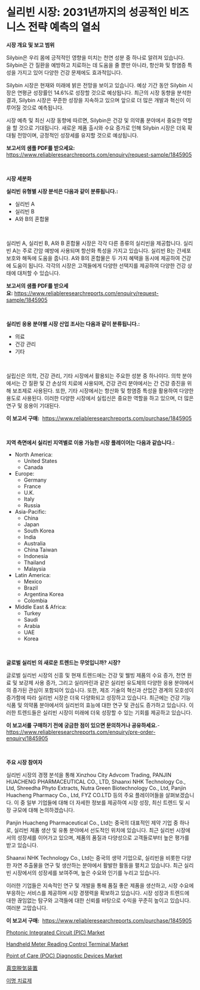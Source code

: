 <p><h1>실리빈 시장: 2031년까지의 성공적인 비즈니스 전략 예측의 열쇠</h1></p><p><strong>시장 개요 및 보고 범위</strong></p>
<p><p>Silybin은 우리 몸에 긍적적인 영향을 미치는 천연 성분 중 하나로 알려져 있습니다. Silybin은 간 질환을 예방하고 치료하는 데 도움을 줄 뿐만 아니라, 항산화 및 항염증 특성을 가지고 있어 다양한 건강 문제에도 효과적입니다. </p><p>Silybin 시장은 현재와 미래에 밝은 전망을 보이고 있습니다. 예상 기간 동안 Silybin 시장은 연평균 성장률인 14.6%로 성장할 것으로 예상됩니다. 최근의 시장 동향을 분석한 결과, Silybin 시장은 꾸준한 성장을 지속하고 있으며 앞으로 더 많은 개발과 혁신이 이루어질 것으로 예측됩니다. </p><p>시장 예측 및 최신 시장 동향에 따르면, Silybin은 건강 및 의약품 분야에서 중요한 역할을 할 것으로 기대됩니다. 새로운 제품 출시와 수요 증가로 인해 Silybin 시장은 더욱 확대될 전망이며, 긍정적인 성장세를 유지할 것으로 예상됩니다.</p></p>
<p><strong>보고서의 샘플 PDF를 받으세요:</strong> <a href="https://www.reliableresearchreports.com/enquiry/request-sample/1845905">https://www.reliableresearchreports.com/enquiry/request-sample/1845905</a></p>
<p>&nbsp;</p>
<p><strong>시장 세분화</strong></p>
<p><strong>실리빈 유형별 시장 분석은 다음과 같이 분류됩니다.:</strong></p>
<p><ul><li>실리빈 A</li><li>실리빈 B</li><li>A와 B의 혼합물</li></ul></p>
<p>&nbsp;</p>
<p><p>실리빈 A, 실리빈 B, A와 B 혼합물 시장은 각각 다른 종류의 실리빈을 제공합니다. 실리빈 A는 주로 간암 예방에 사용되며 항산화 특성을 가지고 있습니다. 실리빈 B는 간세포 보호와 해독에 도움을 줍니다. A와 B의 혼합물은 두 가지 혜택을 동시에 제공하여 건강에 도움이 됩니다. 각각의 시장은 고객들에게 다양한 선택지를 제공하여 다양한 건강 상태에 대처할 수 있습니다.</p></p>
<p><strong>보고서의 샘플 PDF를 받으세요:</strong>&nbsp;<a href="https://www.reliableresearchreports.com/enquiry/request-sample/1845905">https://www.reliableresearchreports.com/enquiry/request-sample/1845905</a></p>
<p>&nbsp;</p>
<p><strong> 실리빈 응용 분야별 시장 산업 조사는 다음과 같이 분류됩니다.:</strong></p>
<p><ul><li>의료</li><li>건강 관리</li><li>기타</li></ul></p>
<p>&nbsp;</p>
<p><p>실립신은 의학, 건강 관리, 기타 시장에서 활용되는 주요한 성분 중 하나이다. 의학 분야에서는 간 질환 및 간 손상의 치료에 사용되며, 건강 관리 분야에서는 간 건강 증진을 위해 보조제로 사용된다. 또한, 기타 시장에서는 항산화 및 항염증 특성을 활용하여 다양한 용도로 사용된다. 이러한 다양한 시장에서 실립신은 중요한 역할을 하고 있으며, 더 많은 연구 및 응용이 기대된다.</p></p>
<p><strong>이 보고서 구매:</strong>&nbsp; <a href="https://www.reliableresearchreports.com/purchase/1845905">https://www.reliableresearchreports.com/purchase/1845905</a></p>
<p>&nbsp;</p>
<p><strong>지역 측면에서 실리빈 지역별로 이용 가능한 시장 플레이어는 다음과 같습니다.:</strong></p>
<p><ul>
    <li>
        North America:
        <ul>
            <li>United States</li>
            <li>Canada</li>
        </ul>
    </li>
    <li>
        Europe:
        <ul>
            <li>Germany</li>
            <li>France</li>
            <li>U.K.</li>
            <li>Italy</li>
            <li>Russia</li>
        </ul>
    </li>
    <li>
        Asia-Pacific:
        <ul>
            <li>China</li>
            <li>Japan</li>
            <li>South Korea</li>
            <li>India</li>
            <li>Australia</li>
            <li>China Taiwan</li>
            <li>Indonesia</li>
            <li>Thailand</li>
            <li>Malaysia</li>
        </ul>
    </li>
    <li>
        Latin America:
        <ul>
            <li>Mexico</li>
            <li>Brazil</li>
            <li>Argentina Korea</li>
            <li>Colombia</li>
        </ul>
    </li>
    <li>
        Middle East & Africa:
        <ul>
            <li>Turkey</li>
            <li>Saudi</li>
            <li>Arabia</li>
            <li>UAE</li>
            <li>Korea</li>
        </ul>
    </li>
    </ul></p>
<p>&nbsp;</p>
<p><strong>글로벌 실리빈 의 새로운 트렌드는 무엇입니까? 시장?</strong></p>
<p><p>글로벌 실리빈 시장의 신흥 및 현재 트렌드에는 건강 및 웰빙 제품의 수요 증가, 천연 원료 및 보강제 사용 증가, 그리고 실리마린과 같은 실리빈 유도체의 다양한 응용 분야에서의 증가된 관심이 포함되어 있습니다. 또한, 제조 기술의 혁신과 산업간 경계의 모호성이 증가함에 따라 실리빈 시장은 더욱 다양화되고 성장하고 있습니다. 최근에는 건강 기능식품 및 의약품 분야에서의 실리빈의 효능에 대한 연구 및 관심도 증가하고 있습니다. 이러한 트렌드들은 실리빈 시장이 미래에 더욱 성장할 수 있는 기회를 제공하고 있습니다.</p></p>
<p><strong>이 보고서를 구매하기 전에 궁금한 점이 있으면 문의하거나 공유하세요.</strong>- <a href="https://www.reliableresearchreports.com/enquiry/pre-order-enquiry/1845905">https://www.reliableresearchreports.com/enquiry/pre-order-enquiry/1845905</a></p>
<p>&nbsp;</p>
<p><strong>주요 시장 참여자</strong></p>
<p><p>실리빈 시장의 경쟁 분석을 통해 Xinzhou City Advcom Trading, PANJIN HUACHENG PHARMACEUTICAL CO., LTD, Shaanxi NHK Technology Co., Ltd, Shreedha Phyto Extracts, Nutra Green Biotechnology Co., Ltd, Panjin Huacheng Pharmacy Co., Ltd, FYZ CO.LTD 등의 주요 플레이어들을 살펴보겠습니다. 이 중 일부 기업들에 대해 더 자세한 정보를 제공하여 시장 성장, 최신 트렌드 및 시장 규모에 대해 논의하겠습니다. </p><p>Panjin Huacheng Pharmaceutical Co., Ltd는 중국의 대표적인 제약 기업 중 하나로, 실리빈 제품 생산 및 유통 분야에서 선도적인 위치에 있습니다. 최근 실리빈 시장에서의 성장세를 이어가고 있으며, 제품의 품질과 다양성으로 고객들로부터 높은 평가를 받고 있습니다.</p><p>Shaanxi NHK Technology Co., Ltd는 중국의 생약 기업으로, 실리빈을 비롯한 다양한 자연 추출물을 연구 및 생산하는 분야에서 활발한 활동을 펼치고 있습니다. 최근 실리빈 시장에서의 성장세를 보여주며, 높은 수요와 인기를 누리고 있습니다.</p><p>이러한 기업들은 지속적인 연구 및 개발을 통해 품질 좋은 제품을 생산하고, 시장 수요에 부응하는 서비스를 제공하며 시장 경쟁력을 확보하고 있습니다. 시장 성장과 트렌드에 대한 끊임없는 탐구와 고객들에 대한 신뢰를 바탕으로 수익을 꾸준히 높이고 있습니다.여러분 고맙습니다.</p></p>
<p><strong>이 보고서 구매:</strong>&nbsp;&nbsp;<a href="https://www.reliableresearchreports.com/purchase/1845905">https://www.reliableresearchreports.com/purchase/1845905</a></p>
<p><p><a href="https://view.publitas.com/reportprime-1/photonic-integrated-circuit-pic-market-size-evaluating-its-market-trends-growth-and-projections-2023-2030/">Photonic Integrated Circuit (PIC) Market</a></p><p><a href="https://meowing-canidae-761.notion.site/Insights-into-Handheld-Meter-Reading-Control-Terminal-Market-Size-Analysing-Market-Share-Trends-a-c6a2c9c76a854a67846a6db4dfdd8487">Handheld Meter Reading Control Terminal Market</a></p><p><a href="https://view.publitas.com/reportprime-1/point-of-care-poc-diagnostic-devices-market-size-market-share-and-global-market-analysis-report-2023-2030/">Point of Care (POC) Diagnostic Devices Market</a></p><p><a href="https://github.com/oqxogxyvqe90775/Market-Research-Report-List-1/blob/main/3300234190876.md">真空脱気装置</a></p><p><a href="https://github.com/lzrvbyqzftro57/Market-Research-Report-List-1/blob/main/3202661190716.md">이명 치료제</a></p></p>
